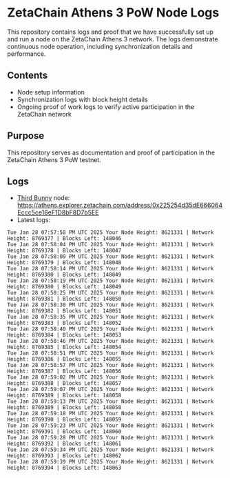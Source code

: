 # ZetaChain Athens 3 PoW Node Logs
This repository contains logs and proof that we have successfully set up and run a node on the ZetaChain Athens 3 network. The logs demonstrate continuous node operation, including synchronization details and performance.

## Contents
- Node setup information
- Synchronization logs with block height details
- Ongoing proof of work logs to verify active participation in the ZetaChain network

## Purpose
This repository serves as documentation and proof of participation in the ZetaChain Athens 3 PoW testnet.

## Logs

- [Third Bunny](https://thirdbunny.xyz/) node: https://athens.explorer.zetachain.com/address/0x225254d35dE666064Eccc5ce16eF1D8bF8D7b5EE
- Latest logs:
```
Tue Jan 28 07:57:58 PM UTC 2025 Your Node Height: 8621331 | Network Height: 8769377 | Blocks Left: 148046
Tue Jan 28 07:58:04 PM UTC 2025 Your Node Height: 8621331 | Network Height: 8769378 | Blocks Left: 148047
Tue Jan 28 07:58:09 PM UTC 2025 Your Node Height: 8621331 | Network Height: 8769379 | Blocks Left: 148048
Tue Jan 28 07:58:14 PM UTC 2025 Your Node Height: 8621331 | Network Height: 8769380 | Blocks Left: 148049
Tue Jan 28 07:58:19 PM UTC 2025 Your Node Height: 8621331 | Network Height: 8769380 | Blocks Left: 148049
Tue Jan 28 07:58:25 PM UTC 2025 Your Node Height: 8621331 | Network Height: 8769381 | Blocks Left: 148050
Tue Jan 28 07:58:30 PM UTC 2025 Your Node Height: 8621331 | Network Height: 8769382 | Blocks Left: 148051
Tue Jan 28 07:58:35 PM UTC 2025 Your Node Height: 8621331 | Network Height: 8769383 | Blocks Left: 148052
Tue Jan 28 07:58:40 PM UTC 2025 Your Node Height: 8621331 | Network Height: 8769384 | Blocks Left: 148053
Tue Jan 28 07:58:46 PM UTC 2025 Your Node Height: 8621331 | Network Height: 8769385 | Blocks Left: 148054
Tue Jan 28 07:58:51 PM UTC 2025 Your Node Height: 8621331 | Network Height: 8769386 | Blocks Left: 148055
Tue Jan 28 07:58:57 PM UTC 2025 Your Node Height: 8621331 | Network Height: 8769387 | Blocks Left: 148056
Tue Jan 28 07:59:02 PM UTC 2025 Your Node Height: 8621331 | Network Height: 8769388 | Blocks Left: 148057
Tue Jan 28 07:59:07 PM UTC 2025 Your Node Height: 8621331 | Network Height: 8769389 | Blocks Left: 148058
Tue Jan 28 07:59:13 PM UTC 2025 Your Node Height: 8621331 | Network Height: 8769389 | Blocks Left: 148058
Tue Jan 28 07:59:18 PM UTC 2025 Your Node Height: 8621331 | Network Height: 8769390 | Blocks Left: 148059
Tue Jan 28 07:59:23 PM UTC 2025 Your Node Height: 8621331 | Network Height: 8769391 | Blocks Left: 148060
Tue Jan 28 07:59:28 PM UTC 2025 Your Node Height: 8621331 | Network Height: 8769392 | Blocks Left: 148061
Tue Jan 28 07:59:34 PM UTC 2025 Your Node Height: 8621331 | Network Height: 8769393 | Blocks Left: 148062
Tue Jan 28 07:59:39 PM UTC 2025 Your Node Height: 8621331 | Network Height: 8769394 | Blocks Left: 148063
```
